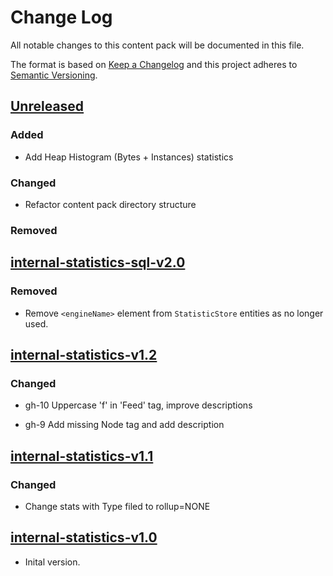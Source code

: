 # Change Log

All notable changes to this content pack will be documented in this file.

The format is based on [Keep a Changelog](http://keepachangelog.com/)
and this project adheres to [Semantic Versioning](http://semver.org/).

## [Unreleased]

### Added

* Add Heap Histogram (Bytes + Instances) statistics

### Changed

* Refactor content pack directory structure

### Removed


## [internal-statistics-sql-v2.0]

### Removed

* Remove `<engineName>` element from `StatisticStore` entities as no longer used.


## [internal-statistics-v1.2]

### Changed

* gh-10 Uppercase 'f' in 'Feed' tag, improve descriptions

* gh-9 Add missing Node tag and add description


## [internal-statistics-v1.1]

### Changed

* Change stats with Type filed to rollup=NONE

## [internal-statistics-v1.0]

* Inital version.


[Unreleased]: https://github.com/gchq/stroom-content/compare/internal-statistics-sql-v2.0...HEAD
[internal-statistics-sql-v2.0]: https://github.com/gchq/stroom-content/compare/internal-statistics-v1.2...internal-statistics-sql-v2.0
[internal-statistics-v1.2]: https://github.com/gchq/stroom-content/compare/internal-statistics-v1.1...internal-statistics-v1.2
[internal-statistics-v1.1]: https://github.com/gchq/stroom-content/compare/internal-statistics-v1.0...internal-statistics-v1.1
[internal-statistics-v1.0]: https://github.com/gchq/stroom-content/compare/internal-statistics-v1.0...internal-statistics-v1.0



